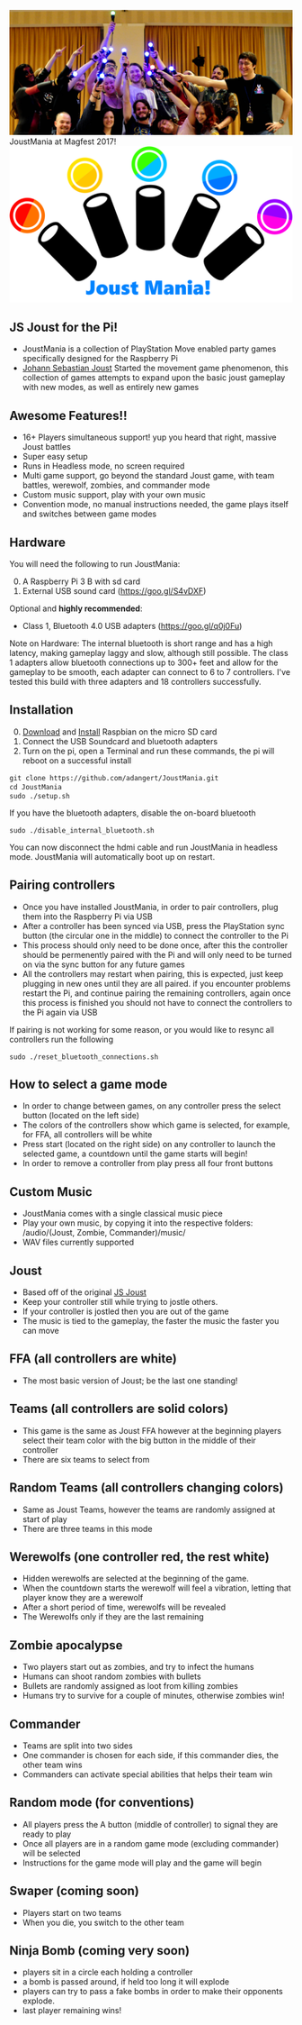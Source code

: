 ![Magfest 2017](logo/magfest.jpg)
JoustMania at Magfest 2017!
![PiParty Logo](logo/PiPartyLogo2.png)

JS Joust for the Pi!
--------------------------------------

* JoustMania is a collection of PlayStation Move enabled party games specifically designed for the Raspberry Pi
* [Johann Sebastian Joust](http://www.jsjoust.com/) Started the movement game phenomenon, this collection of games attempts to expand upon the basic joust gameplay with new modes, as well as entirely new games

Awesome Features!!
--------------------------------------

* 16+ Players simultaneous support! yup you heard that right, massive Joust battles
* Super easy setup
* Runs in Headless mode, no screen required
* Multi game support, go beyond the standard Joust game, with team battles, werewolf, zombies, and commander mode
* Custom music support, play with your own music
* Convention mode, no manual instructions needed, the game plays itself and switches between game modes

Hardware
---------------------------
You will need the following to run JoustMania:

0. A Raspberry Pi 3 B with sd card
0. External USB sound card (https://goo.gl/S4vDXF)

Optional and **highly recommended**:

* Class 1, Bluetooth 4.0 USB adapters (https://goo.gl/q0j0Fu)

Note on Hardware: The internal bluetooth is short range and has a high latency, making gameplay laggy and slow, although still possible.
The class 1 adapters allow bluetooth connections up to 300+ feet and allow for the gameplay to be smooth, each adapter can connect to 6 to 7 controllers. I've tested this build with three adapters and 18 controllers successfully.

Installation
---------------------------

0. [Download](https://www.raspberrypi.org/downloads/raspbian/) and [Install](https://www.raspberrypi.org/documentation/installation/installing-images/README.md) Raspbian on the micro SD card
0. Connect the USB Soundcard and bluetooth adapters
0. Turn on the pi, open a Terminal and run these commands, the pi will reboot on a successful install
```
git clone https://github.com/adangert/JoustMania.git
cd JoustMania
sudo ./setup.sh
```
If you have the bluetooth adapters, disable the on-board bluetooth 
```
sudo ./disable_internal_bluetooth.sh
```
You can now disconnect the hdmi cable and run JoustMania in headless mode. JoustMania will automatically boot up on restart.


Pairing controllers
---------------------------

* Once you have installed JoustMania, in order to pair controllers, plug them into the Raspberry Pi via USB
* After a controller has been synced via USB, press the PlayStation sync button (the circular one in the middle) to connect the controller to the Pi
* This process should only need to be done once, after this the controller should be permenently paired with the Pi and will only need to be turned on via the sync button for any future games
* All the controllers may restart when pairing, this is expected, just keep plugging in new ones until they are all paired. if you encounter problems restart the Pi, and continue pairing the remaining controllers, again once this process is finished you should not have to connect the controllers to the Pi again via USB

If pairing is not working for some reason, or you would like to resync all controllers run the following
```
sudo ./reset_bluetooth_connections.sh
```

How to select a game mode
---------------------------------
* In order to change between games, on any controller press the select button (located on the left side)
* The colors of the controllers show which game is selected, for example, for FFA, all controllers will be white
* Press start (located on the right side) on any controller to launch the selected game, a countdown until the game starts will begin!
* In order to remove a controller from play press all four front buttons

Custom Music
---------------------------------
* JoustMania comes with a single classical music piece
* Play your own music, by copying it into the respective folders: /audio/(Joust, Zombie, Commander)/music/
* WAV files currently supported

Joust
---------------------------------
* Based off of the original [JS Joust](http://www.jsjoust.com/)
* Keep your controller still while trying to jostle others.
* If your controller is jostled then you are out of the game
* The music is tied to the gameplay, the faster the music the faster you can move

 FFA (all controllers are white)
 ---------------------------------
 * The most basic version of Joust; be the last one standing!

 Teams (all controllers are solid colors)
 ---------------------------------
 * This game is the same as Joust FFA however at the beginning players select their team color with the big button in the middle of their controller
 * There are six teams to select from

 Random Teams (all controllers changing colors)
 ---------------------------------
 * Same as Joust Teams, however the teams are randomly assigned at start of play
 * There are three teams in this mode

 Werewolfs (one controller red, the rest white)
 ---------------------------------
 * Hidden werewolfs are selected at the beginning of the game.
 * When the countdown starts the werewolf will feel a vibration, letting that player know they are a werewolf
 * After a short period of time, werewolfs will be revealed
 * The Werewolfs only if they are the last remaining

 Zombie apocalypse
 ---------------------------------
 * Two players start out as zombies, and try to infect the humans
 * Humans can shoot random zombies with bullets
 * Bullets are randomly assigned as loot from killing zombies
 * Humans try to survive for a couple of minutes, otherwise zombies win!
 
 Commander
 ---------------------------------
 * Teams are split into two sides
 * One commander is chosen for each side, if this commander dies, the other team wins
 * Commanders can activate special abilities that helps their team win
 
  Random mode (for conventions)
  ---------------------------------
  * All players press the A button (middle of controller) to signal they are ready to play
  * Once all players are in a random game mode (excluding commander) will be selected
  * Instructions for the game mode will play and the game will begin
 
  Swaper (coming soon)
  ---------------------------------
  * Players start on two teams
  * When you die, you switch to the other team
  
  Ninja Bomb (coming very soon)
  ---------------------------------
  * players sit in a circle each holding a controller
  * a bomb is passed around, if held too long it will explode
  * players can try to pass a fake bombs in order to make their opponents explode.
  * last player remaining wins!
